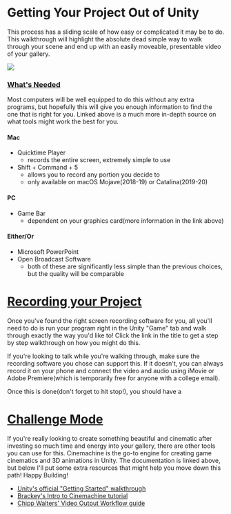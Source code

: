 # Getting Your Project Out of Unity

This process has a sliding scale of how easy or complicated it may be to do. This walkthrough will highlight the absolute dead simple way to walk through your scene and end up with an easily moveable, presentable video of your gallery.

![](https://files.slack.com/files-pri/T0HTW3H0V-F012DUPMTD4/screen_shot_2020-04-27_at_12.05.35_pm.png?pub_secret=5f8e6f0333)

### [What's Needed](https://www.digitaltrends.com/computing/how-to-record-your-computer-screen/)

Most computers will be well equipped to do this without any extra programs, but hopefully this will give you enough information to find the one that is right for you. Linked above is a much more in-depth source on what tools might work the best for you.

#### Mac
- Quicktime Player
  - records the entire screen, extremely simple to use
- Shift + Command + 5
  - allows you to record any portion you decide to
  - only available on macOS Mojave(2018-19) or Catalina(2019-20)

#### PC
- Game Bar
  - dependent on your graphics card(more information in the link above)

#### Either/Or
- Microsoft PowerPoint
- Open Broadcast Software
  - both of these are significantly less simple than the previous choices, but the quality will be comparable

# [Recording your Project](https://youtu.be/2CgGw0QjDlU)

Once you've found the right screen recording software for you, all you'll need to do is run your program right in the Unity "Game" tab and walk through exactly the way you'd like to! Click the link in the title to get a step by step walkthrough on how you might do this.

If you're looking to talk while you're walking through, make sure the recording software you chose can support this. If it doesn't, you can always record it on your phone and connect the video and audio using iMovie or Adobe Premiere(which is temporarily free for anyone with a college email).

Once this is done(don't forget to hit stop!), you should have a


# [Challenge Mode](https://unity.com/unity/features/editor/art-and-design/cinemachine)

If you're really looking to create something beautiful and cinematic after investing so much time and energy into your gallery, there are other tools you can use for this. Cinemachine is the go-to engine for creating game cinematics and 3D animations in Unity. The documentation is linked above, but below I'll put some extra resources that might help you move down this path! Happy Building! 

  - [Unity's official "Getting Started" walkthrough](https://www.youtube.com/watch?v=x6Q5sKXjZOM)
  - [Brackey's Intro to Cinemachine tutorial](https://www.youtube.com/watch?v=Gx9gZ9cfrys)
  - [Chipp Walters' Video Output Workflow guide](https://www.youtube.com/watch?v=Fd85DmMr4pU)
